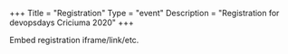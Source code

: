 +++
Title = "Registration"
Type = "event"
Description = "Registration for devopsdays Criciuma 2020"
+++

<div style="width:100%; text-align:left;">

Embed registration iframe/link/etc.
</div></div>
</div>
